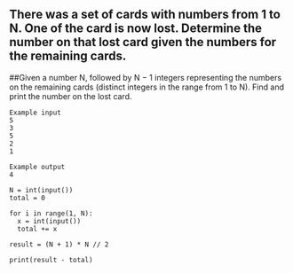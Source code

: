 ## There was a set of cards with numbers from 1 to N. One of the card is now lost. Determine the number on that lost card given the numbers for the remaining cards.
##Given a number N, followed by N − 1 integers representing the numbers on the remaining cards (distinct integers in the range from 1 to N). Find and print the number on the lost card.

```
Example input
5
3
5
2
1

Example output
4
```

```
N = int(input())
total = 0

for i in range(1, N):
  x = int(input())
  total += x

result = (N + 1) * N // 2

print(result - total)
```
